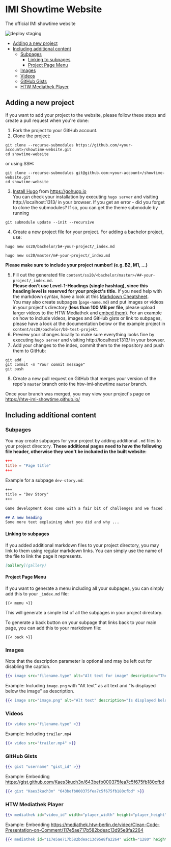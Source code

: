# IMI Showtime Website
The official IMI showtime website

![deploy staging](https://github.com/htw-imi-showtime/showtime-website/workflows/deploy%20staging/badge.svg)

* [Adding a new project](#Adding-a-new-project)
* [Including additional content](#Including-additional-content)
  * [Subpages](#Subpages)
    * [Linking to subpages](#Linking-to-subpages)
    * [Project Page Menu](#Project-Page-Menu)
  * [Images](#Images)
  * [Videos](#Videos)
  * [GitHub Gists](#GitHub-Gists)
  * [HTW Mediathek Player](#HTW-Mediathek-Player)

## Adding a new project
If you want to add your project to the website, please follow these steps and create a pull request when you're done:
1. Fork the project to your GitHub account.
2. Clone the project:
```
git clone --recurse-submodules https://github.com/<your-account>/showtime-website.git
cd showtime-website
```
or using SSH:
```
git clone --recurse-submodules git@github.com:<your-account>/showtime-website.git
cd showtime-website
```

3. [Install Hugo](https://gohugo.io/getting-started/installing) from https://gohugo.io \
You can check your installation by executing `hugo server` and visiting
http://localhost:1313/ in your browser.
If you get an error - did you forget to clone the submodules? If so, you can get the theme submodule by running
```
git submodule update --init --recursive
```
4. Create a new project file for your project. For adding a bachelor project, use:
```
hugo new ss20/bachelor/b#-your-project/_index.md
```
```
hugo new ss20/master/m#-your-project/_index.md
```
**Please make sure to include your project number! (e.g. B2, M1, ...)**

5. Fill out the generated file `content/ss20/<bachelor/master>/##-your-project/_index.md`.\
**Please don't use Level-1-Headings (single hashtag), since this heading level is reserved for your project's title.**
If you need help with the markdown syntax, have a look at this [Markdown Cheatsheet](https://github.com/adam-p/markdown-here/wiki/Markdown-Cheatsheet).\
You may also create subpages (`page-name.md`) and put images or videos in your project's directory (**less than 100 MB per file**, please upload larger videos to the HTW Mediathek and [embed them](#HTW-Mediathek-Player)).
For an example on how to include videos, images and GitHub gists or link to subpages, please have a look at the documentation below or the example project in `content/ss20/bachelor/b0-test-projekt`.
6. Preview your changes locally to make sure everything looks fine by executing `hugo server` and visiting http://localhost:1313/ in your browser.
7. Add your changes to the index, commit them to the repository and push them to GitHub:
```
git add .
git commit -m "Your commit message"
git push
```
8. Create a new pull request on GitHub that merges your version of the repo's `master` branch onto the htw-imi-showtime `master` branch.

Once your branch was merged, you may view your project's page on https://htw-imi-showtime.github.io/

## Including additional content
### Subpages
You may create subpages for your project by adding additional `.md` files to your project directory. **These additional pages need to have the following file header, otherwise they won't be included in the built website:**
```toml
+++
title = "Page title"
+++
```
Example for a subpage `dev-story.md`:
```markdown
+++
title = "Dev Story"
+++

Game development does come with a fair bit of challenges and we faced ...

## A new heading
Some more text explaining what you did and why ...
```

#### Linking to subpages
If you added additional markdown files to your project directory, you may link to them using regular markdown links. You can simply use the name of the file to link the page it represents.
```markdown
[Gallery](gallery)
```

#### Project Page Menu
If you want to generate a menu including all your subpages, you can simply add this to your `_index.md` file:
```
{{< menu >}}
```
This will generate a simple list of all the subpages in your project directory.

To generate a back button on your subpage that links back to your main page, you can add this to your markdown file:
```
{{< back >}}
```

### Images
Note that the description parameter is optional and may be left out for disabling the caption.
```handlebars
{{< image src="filename.type" alt="Alt text for image" description="The image's description" >}}
```
Example: Including `image.png` with "Alt text" as alt text and "Is displayed below the image" as description.
```handlebars
{{< image src="image.png" alt="Alt text" description="Is displayed below the image" >}}
```

### Videos
```handlebars
{{< video src="filename.type" >}}
```
Example: Including `trailer.mp4`
```handlebars
{{< video src="trailer.mp4" >}}
```

### GitHub Gists
```handlebars
{{< gist "username" "gist_id" >}}
```
Example: Embedding https://gist.github.com/Kaes3kuch3n/643befb000375fea7c5f675fb180cfbd
```handlebars
{{< gist "Kaes3kuch3n" "643befb000375fea7c5f675fb180cfbd" >}}
```

### HTW Mediathek Player
```handlebars
{{< mediathek id="video_id" width="player_width" height="player_height" >}}
```
Example: Embedding https://mediathek.htw-berlin.de/video/Clean-Code-Presentation-on-Comment/117e5ae717b582bdeac13d95e8fa2264
```handlebars
{{< mediathek id="117e5ae717b582bdeac13d95e8fa2264" width="1280" height="720" >}}
```
